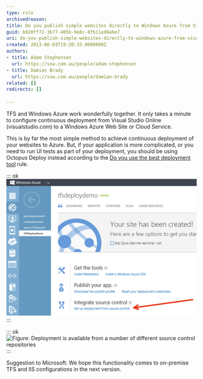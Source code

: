 ```yaml
---
type: rule
archivedreason: 
title: Do you publish simple websites directly to Windows Azure from Visual Studio Online?
guid: b020ff72-3b77-405b-9e8c-0fb11a96abe7
uri: do-you-publish-simple-websites-directly-to-windows-azure-from-visual-studio-online
created: 2013-06-03T19:20:33.0000000Z
authors:
- title: Adam Stephensen
  url: https://ssw.com.au/people/adam-stephensen
- title: Damian Brady
  url: https://ssw.com.au/people/damian-brady
related: []
redirects: []

---
```


TFS and Windows Azure work wonderfully together. It only takes a minute to configure continuous deployment from Visual Studio Online (visualstudio.com) to a Windows Azure Web Site or Cloud Service.

This is by far the most simple method to achieve continuous deployment of your websites to Azure.
But, if your application is more complicated, or you need to run UI tests as part of your deployment, you should be using Octopus Deploy instead according to the [Do you use the best deployment tool](/Pages/The-best-deployment-tool.aspx) rule.
<!--endintro-->

::: ok  
![Figure: Setting up deployment from source control is simple from within the Azure portal](integrate-source-control.jpg)  
:::  

::: ok  
![Figure: Deployment is available from a number of different source control repositories](TFS\_Deployment.png)  
:::  

Suggestion to Microsoft: We hope this functionality comes to on-premise TFS and IIS configurations in the next version.
